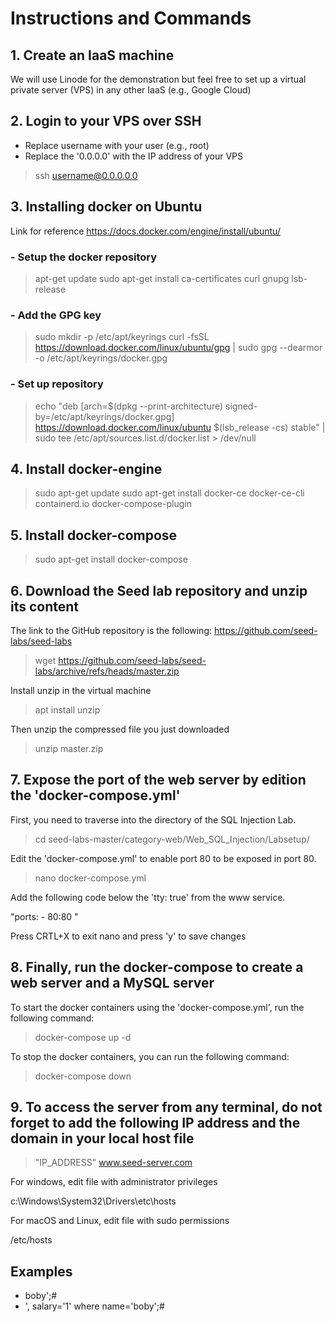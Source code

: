 # Instructions and Commands


## 1. Create an IaaS machine

We will use Linode for the demonstration but feel free to set up a virtual private server (VPS) in any other IaaS (e.g., Google Cloud)


## 2. Login to your VPS over SSH

- Replace username with your user (e.g., root)
- Replace the '0.0.0.0' with the IP address of your VPS

> ssh username@0.0.0.0.0


## 3. Installing docker on Ubuntu
Link for reference https://docs.docker.com/engine/install/ubuntu/

### - Setup the docker repository

> apt-get update
> sudo apt-get install ca-certificates curl gnupg lsb-release

### - Add the GPG key

> sudo mkdir -p /etc/apt/keyrings
> curl -fsSL https://download.docker.com/linux/ubuntu/gpg | sudo gpg --dearmor -o /etc/apt/keyrings/docker.gpg

### - Set up repository

> echo "deb [arch=$(dpkg --print-architecture) signed-by=/etc/apt/keyrings/docker.gpg] https://download.docker.com/linux/ubuntu $(lsb_release -cs) stable" | sudo tee /etc/apt/sources.list.d/docker.list > /dev/null

## 4. Install docker-engine

> sudo apt-get update
> sudo apt-get install docker-ce docker-ce-cli containerd.io docker-compose-plugin

## 5. Install docker-compose

> sudo apt-get install docker-compose

## 6. Download the Seed lab repository and unzip its content

The link to the GitHub repository is the following: https://github.com/seed-labs/seed-labs

> wget https://github.com/seed-labs/seed-labs/archive/refs/heads/master.zip

Install unzip in the virtual machine

> apt install unzip

Then unzip the compressed file you just downloaded

> unzip master.zip


## 7. Expose the port of the web server by edition the 'docker-compose.yml'

First, you need to traverse into the directory of the SQL Injection Lab.

> cd seed-labs-master/category-web/Web_SQL_Injection/Labsetup/

Edit the 'docker-compose.yml' to enable port 80 to be exposed in port 80.

> nano docker-compose.yml

Add the following code below the 'tty: true' from the www service.

"ports:
    - 80:80 "

Press CRTL+X to exit nano and press 'y' to save changes

## 8. Finally, run the docker-compose to create a web server and a MySQL server

To start the docker containers using the 'docker-compose.yml', run the following command:

> docker-compose up -d 

To stop the docker containers, you can run the following command:

> docker-compose down

## 9. To access the server from any terminal, do not forget to add the following IP address and the domain in your local host file

> "IP_ADDRESS" www.seed-server.com

For windows, edit file with administrator privileges

c:\Windows\System32\Drivers\etc\hosts

For macOS and Linux, edit file with sudo permissions

/etc/hosts

## Examples

* boby';#
* ', salary='1' where name='boby';#
